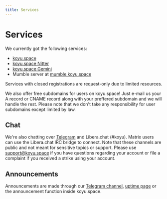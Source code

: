 ```yaml
---
title: Services
---
```


# Services

We currently got the following services:

* [koyu.space](https://koyu.space)
* [koyu.space Nitter](https://nitter.koyu.space)
* [koyu.space Gemini](gemini://koyu.space)
* Mumble server at [mumble.koyu.space](https://mumble.koyu.space)

Services with closed registrations are request-only due to limited resources.

We also offer free subdomains for users on koyu.space! Just e-mail us your A record or CNAME record along with your preffered subdomain and we will handle the rest. Please note that we don't take any responsibility for user subdomains except limited by law.

## Chat

We're also chatting over [Telegram](https://t.me/+xIh9r2VqrD9mYmJk) and Libera.chat (#koyu). Matrix users can use the Libera.chat IRC bridge to connect. Note that these channels are public and not meant for sensitive topics or support. Please use support@koyu.space if you have questions regarding your account or file a complaint if you received a strike using your account.

## Announcements

Announcements are made through our [Telegram channel](https://t.me/koyuspace), [uptime page](https://up.koyu.space) or the announcement function inside koyu.space.
